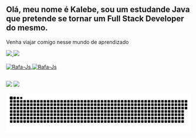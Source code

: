 ## Olá, meu nome é Kalebe, sou um estudande Java que pretende se tornar um Full Stack Developer do mesmo.
Venha viajar comigo nesse mundo de aprendizado 
 <div>
  <a href="https://github.com/kalebelambert">
  <img height="180em" src="https://github-readme-stats.vercel.app/api?username=kalebelambert&show_icons=true&theme=dracula&include_all_commits=true&count_private=true"/>
  <img height="180em" src="https://github-readme-stats.vercel.app/api/top-langs/?username=kalebelambert&layout=compact&langs_count=16&theme=dracula"/>
</div>
<div style="display: inline_block"><br>
  <img align="center" alt="Rafa-Js" height="30" width="40" src="https://cdn.jsdelivr.net/gh/devicons/devicon/icons/java/java-original-wordmark.svg"/> <img align="center" alt="Rafa-Js" height="30" width="40" src="https://cdn.jsdelivr.net/gh/devicons/devicon/icons/python/python-original-wordmark.svg" />
</div>

  
  ##
 
<div> 
 
  <a href="https://www.instagram.com/kalebelambert/" target="_blank"><img src="https://img.shields.io/badge/-Instagram-%23E4405F?style=for-the-badge&logo=instagram&logoColor=white" target="_blank"></a> <a href="https://www.linkedin.com/in/kalebe-lambert-3212b424b/" target="_blank"><img src="https://img.shields.io/badge/-LinkedIn-%230077B5?style=for-the-badge&logo=linkedin&logoColor=white" target="_blank"></a> 
 
  ![Snake animation](https://github.com/kalebelambert/kalebelambert/blob/output/github-contribution-grid-snake.svg)

</div>
